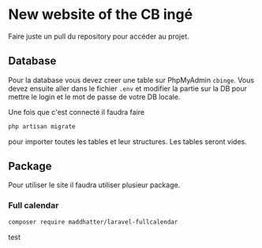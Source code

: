# New website of the CB ingé

Faire juste un pull du repository pour accéder au projet.

## Database

Pour la database vous devez creer une table sur PhpMyAdmin `cbinge`.
Vous devez ensuite aller dans le fichier `.env` et modifier la partie sur la DB pour mettre le login et le mot de passe de votre DB locale.

Une fois que c'est connecté il faudra faire
```bash
php artisan migrate
```
pour importer toutes les tables et leur structures. Les tables seront vides.

## Package

Pour utiliser le site il faudra utiliser plusieur package.

### Full calendar
```bash
composer require maddhatter/laravel-fullcalendar
```

test
